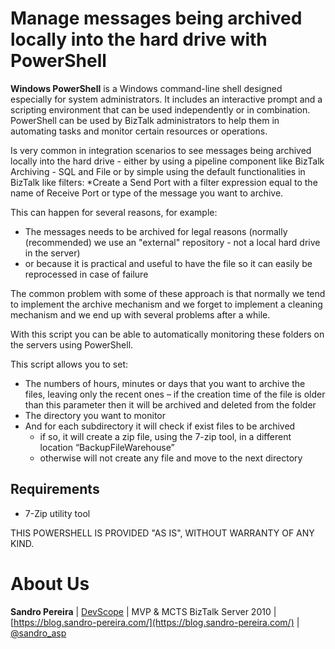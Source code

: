 # Manage messages being archived locally into the hard drive with PowerShell
**Windows PowerShell** is a Windows command-line shell designed especially for system administrators. It includes an interactive prompt and a scripting environment that can be used independently or in combination. PowerShell can be used by BizTalk administrators to help them in automating tasks and monitor certain resources or operations.

Is very common in integration scenarios to see messages being archived locally into the hard drive - either by using a pipeline component like BizTalk Archiving - SQL and File or by simple using the default functionalities in BizTalk like filters:
*Create a Send Port with a filter expression equal to the name of Receive Port or type of the message you want to archive. 

This can happen for several reasons, for example:
* The messages needs to be archived for legal reasons (normally (recommended) we use an "external" repository - not a local hard drive in the server)
* or because it is practical and useful to have the file so it can easily be reprocessed in case of failure

The common problem with some of these approach is that normally we tend to implement the archive mechanism and we forget to implement a cleaning mechanism and we end up with several problems after a while.

With this script you can be able to automatically monitoring these folders on the servers using PowerShell.

This script allows you to set:
* The numbers of hours, minutes or days that you want to archive the files, leaving only the recent ones – if the creation time of the file is older than this parameter then it will be archived and deleted from the folder
* The directory you want to monitor
* And for each subdirectory it will check if exist files to be archived
  * if so, it will create a zip file, using the 7-zip tool, in a different location “BackupFileWarehouse”
  * otherwise will not create any file and move to the next directory

## Requirements
* 7-Zip utility tool
 
THIS POWERSHELL IS PROVIDED "AS IS", WITHOUT WARRANTY OF ANY KIND.

# About Us
**Sandro Pereira** | [DevScope](http://www.devscope.net/) | MVP & MCTS BizTalk Server 2010 | [https://blog.sandro-pereira.com/](https://blog.sandro-pereira.com/) | [@sandro_asp](https://twitter.com/sandro_asp)